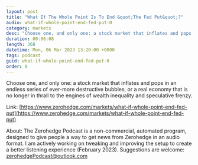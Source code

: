 ```yaml
---
layout: post
title: "What If The Whole Point Is To End &quot;The Fed Put&quot;?"
audio: what-if-whole-point-end-fed-put-0
category: markets
desc: "Choose one, and only one: a stock market that inflates and pops in an endless series of ever-more destructive bubbles, or a real economy that is no longer in thrall to the engines of wealth inequality and speculative frenzy."
duration: 00:06:08
length: 368
datetime: Mon, 06 Mar 2023 13:20:00 +0000
tags: podcast
guid: what-if-whole-point-end-fed-put-0
order: 0
---
```

Choose one, and only one: a stock market that inflates and pops in an endless series of ever-more destructive bubbles, or a real economy that is no longer in thrall to the engines of wealth inequality and speculative frenzy.

Link: [https://www.zerohedge.com/markets/what-if-whole-point-end-fed-put](https://www.zerohedge.com/markets/what-if-whole-point-end-fed-put)

About: The Zerohedge Podcast is a non-commercial, automated program, designed to give people a way to get news from Zerohedge in an audio format.  I am actively working on tweaking and improving the setup to create a better listening experience (February 2023).  Suggestions are welcome: [zerohedgePodcast@outlook.com](mailto:zerohedgePodcast@outlook.com)